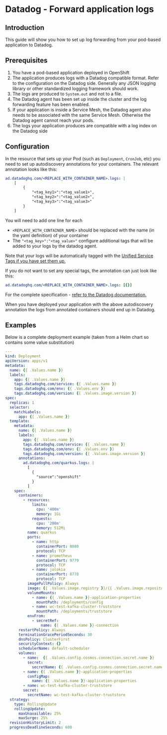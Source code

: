 # Datadog - Forward application logs
## Introduction
This guide will show you how to set up log forwarding from your pod-based application to Datadog.

## Prerequisites
1. You have a pod-based application deployed in OpenShift
2. The application produces logs with a Datadog compatible format. Refer to the configuration on the Datadog side. Generally any JSON logging library or other standardized logging framework should work.
3. The logs are produced to `System.out` and not to a file.
4. The Datadog agent has been set up inside the cluster and the log forwarding feature has been enabled.
5. If your application is inside a Service Mesh, the Datadog agent also needs to be associated with the same Service Mesh. Otherwise the Datadog agent cannot reach your pods.
6. The logs your application produces are compatible with a log index on the Datadog side

## Configuration
In the resource that sets up your Pod (such as `Deployment`, `CronJob`, etc) you need to set up autodiscovery annotations for your containers. The relevant annotation looks like this:
```yaml
ad.datadoghq.com/<REPLACE_WITH_CONTAINER_NAME>.logs: |
    [
        {
            "<tag_key1>":"<tag_value1>",
            "<tag_key2>":"<tag_value2>",
            "<tag_key3>":"<tag_value3>"
        }
    ]
```
You will need to add one line for each
* `<REPLACE_WITH_CONTAINER_NAME>` should be replaced with the name (in the yaml definition) of your container
* The `"<tag_key>":"<tag_value>"` configure additional tags that will be added to your logs by the datadog agent.

Note that your logs will be automatically tagged with the [Unified Service Tags if you have set them up.](datadog-tagging.md)

If you do not want to set any special tags, the annotation can just look like this:
```yaml
ad.datadoghq.com/<REPLACE_WITH_CONTAINER_NAME>.logs: [{}]
```

For the complete specification - [refer to the Datadog documentation.](https://docs.datadoghq.com/containers/kubernetes/log/?tabs=daemonset#autodiscovery)

When you have deployed your application with the above autodiscovery annotation the logs from annotated containers should end up in Datadog. 

## Examples

Below is a complete deployment example (taken from a Helm chart so contains some value substitution)
```yaml
---
kind: Deployment
apiVersion: apps/v1
metadata:
  name: {{ .Values.name }}
  labels:
    app: {{ .Values.name }}
    tags.datadoghq.com/service: {{ .Values.name }}
    tags.datadoghq.com/env: {{ .Values.env }}
    tags.datadoghq.com/version: {{ .Values.image.version }}
spec:
  replicas: 1
  selector:
    matchLabels:
      app: {{ .Values.name }}
  template:
    metadata:
      name: {{ .Values.name }}
      labels:
        app: {{ .Values.name }}
        tags.datadoghq.com/service: {{ .Values.name }}
        tags.datadoghq.com/env: {{ .Values.env }}
        tags.datadoghq.com/version: {{ .Values.image.version }}
      annotations:
        ad.datadoghq.com/quarkus.logs: |
          [
            {
              "source":"openshift"
            }
          ]
    spec:
      containers:
        - resources:
            limits:
              cpu: '400m'
              memory: 1Gi
            requests:
              cpu: '200m'
              memory: 512Mi
          name: quarkus
          ports:
            - name: http
              containerPort: 8080
              protocol: TCP
            - name: prometheus
              containerPort: 9779
              protocol: TCP
            - name: jolokia
              containerPort: 8778
              protocol: TCP
          imagePullPolicy: Always
          image: {{ .Values.image.registry }}/{{ .Values.image.repository }}/{{ .Values.image.name }}:{{ .Values.image.version }}
          volumeMounts:
            - name: {{ .Values.name }}-application-properties
              mountPath: /deployments/config
            - name: wc-test-kafka-cluster-truststore
              mountPath: /deployments/truststore
          envFrom:
            - secretRef:
                name: {{ .Values.name }}-connection
      restartPolicy: Always
      terminationGracePeriodSeconds: 30
      dnsPolicy: ClusterFirst
      securityContext: {}
      schedulerName: default-scheduler
      volumes:
        - name:  {{ .Values.config.cosmos.connection.secret.name }}
          secret:
            secretName: {{ .Values.config.cosmos.connection.secret.name }}
        - name: {{ .Values.name }}-application-properties
          configMap:
            name: {{ .Values.name }}-application-properties
        - name: wc-test-kafka-cluster-truststore
        secret:
          secretName: wc-test-kafka-cluster-truststore
  strategy:
    type: RollingUpdate
    rollingUpdate:
      maxUnavailable: 25%
      maxSurge: 25%
  revisionHistoryLimit: 2
  progressDeadlineSeconds: 600

```